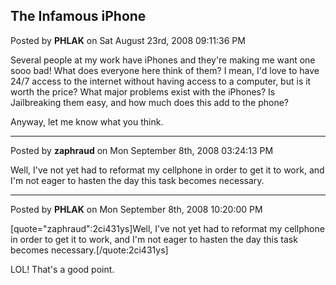 ## The Infamous iPhone
Posted by **PHLAK** on Sat August 23rd, 2008 09:11:36 PM

Several people at my work have iPhones and they're making me want one sooo bad!  What does everyone here think of them?  I mean, I'd love to have 24/7 access to the internet without having access to a computer, but is it worth the price?  What major problems exist with the iPhones?  Is Jailbreaking them easy, and how much does this add to the phone?

Anyway, let me know what you think.

--------------------------------------------------------------------------------

Posted by **zaphraud** on Mon September 8th, 2008 03:24:13 PM

Well, I've not yet had to reformat my cellphone in order to get it to work, and I'm not eager to hasten the day this task becomes necessary.

--------------------------------------------------------------------------------

Posted by **PHLAK** on Mon September 8th, 2008 10:20:00 PM

[quote="zaphraud":2ci431ys]Well, I've not yet had to reformat my cellphone in order to get it to work, and I'm not eager to hasten the day this task becomes necessary.[/quote:2ci431ys]

LOL!  That's a good point.
